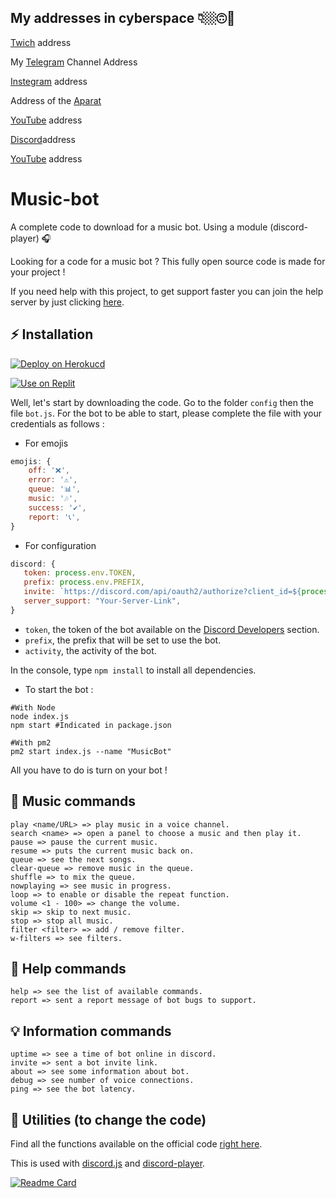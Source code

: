 
## My addresses in cyberspace 👇🏼🙃📡


[Twich](https://www.twitch.tv/sobhan_srza) address
 
My [Telegram](https://t.me/SobhanSRZA) Channel Address

[Instegram](https://www.instagram.com/srza._.gamer) address
 
Address of the [Aparat](https://www.aparat.com/Sobhan.SRZA)

[YouTube](https://b2n.ir/srza.-.gamer) address

[Discord](https://discord.gg/bNpqrdXNNn)address

[YouTube](https://b2n.ir/srza._.action) address

# Music-bot
A complete code to download for a music bot. Using a module (discord-player) 🎧

Looking for a code for a music bot ? This fully open source code is made for your project !

If you need help with this project, to get support faster you can join the help server by just clicking [here](https://discord.gg/devsclub).

## ⚡ Installation
[![Deploy on Herokucd](https://www.herokucdn.com/deploy/button.svg)](https://heroku.com/deploy?template=https://github.com/Sobhan-SRZA/Moderation-Bot/)

[![Use on Replit](https://repl.it/badge/github/Sobhan-SRZA/Moderation-Bot/)](https://repl.it/github/Sobhan-SRZA/Moderation-Bot/)

Well, let's start by downloading the code.
Go to the folder `config` then the file `bot.js`.
For the bot to be able to start, please complete the file with your credentials as follows :

- For emojis

```js
emojis: {
    off: '❌',
    error: '⚠',
    queue: '📊',
    music: '🎶',
    success: '✔',
    report: '📞',
}
```

- For configuration

```js
discord: {
   token: process.env.TOKEN,
   prefix: process.env.PREFIX,
   invite: `https://discord.com/api/oauth2/authorize?client_id=${process.env.USER_ID}&permissions=1644972474359&scope=bot%20applications.commands`,
   server_support: "Your-Server-Link",
}
```

- `token`, the token of the bot available on the [Discord Developers](https://discordapp.com/developers/applications) section.
- `prefix`, the prefix that will be set to use the bot.
- `activity`, the activity of the bot.

In the console, type `npm install` to install all dependencies.

- To start the bot :

```
#With Node
node index.js
npm start #Indicated in package.json

#With pm2
pm2 start index.js --name "MusicBot"
```

All you have to do is turn on your bot !

## 🎵 Music commands

```
play <name/URL> => play music in a voice channel.
search <name> => open a panel to choose a music and then play it.
pause => pause the current music.
resume => puts the current music back on.
queue => see the next songs.
clear-queue => remove music in the queue.
shuffle => to mix the queue.
nowplaying => see music in progress.
loop => to enable or disable the repeat function.
volume <1 - 100> => change the volume.
skip => skip to next music.
stop => stop all music.
filter <filter> => add / remove filter.
w-filters => see filters.
```

## 🧰 Help commands

```
help => see the list of available commands.
report => sent a report message of bot bugs to support.

```

## 💡 Information commands
```
uptime => see a time of bot online in discord.
invite => sent a bot invite link.
about => see some information about bot.
debug => see number of voice connections.
ping => see the bot latency.
```
## 🏓 Utilities (to change the code)

Find all the functions available on the official code [right here](https://github.com/Sobhan-SRZA/Moderation-Bot).

This is used with [discord.js](https://www.npmjs.com/package/discord.js) and [discord-player](https://www.npmjs.com/package/discord-player).


[![Readme Card](https://github-readme-stats.vercel.app/api/pin/?username=Sobhan-SRZA&repo=Moderation-Bot&theme=dracula)](https://github.com/Sobhan-SRZA/Moderation-Bot/)

